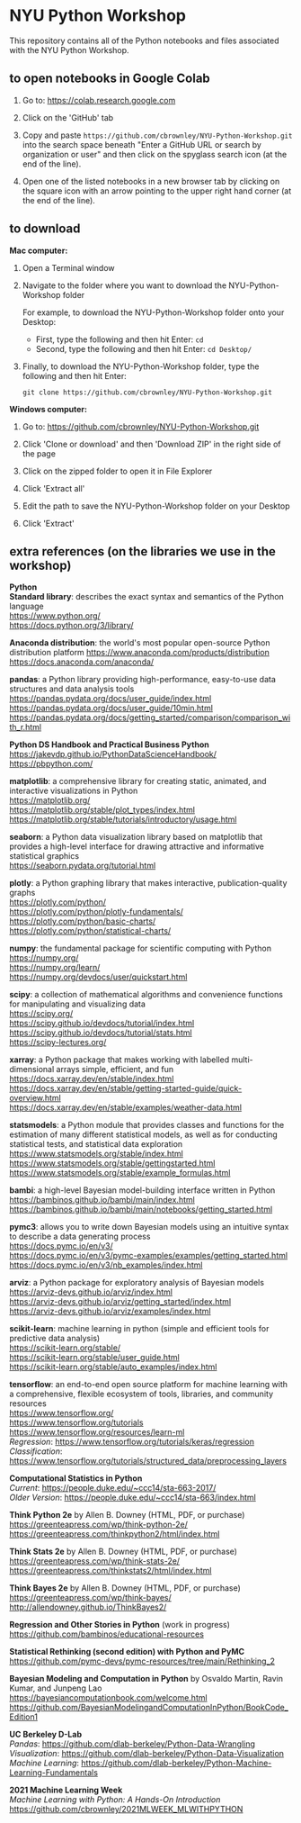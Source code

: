 # NYU Python Workshop

This repository contains all of the Python notebooks and files associated with the NYU Python Workshop.

## to open notebooks in Google Colab

1. Go to: https://colab.research.google.com

2. Click on the 'GitHub' tab

3. Copy and paste `https://github.com/cbrownley/NYU-Python-Workshop.git` into the search space beneath "Enter a GitHub URL or search by organization or user" and then click on the spyglass search icon (at the end of the line).

4. Open one of the listed notebooks in a new browser tab by clicking on the square icon with an arrow pointing to the upper right hand corner (at the end of the line).


## to download

**Mac computer:**

1. Open a Terminal window

2. Navigate to the folder where you want to download the NYU-Python-Workshop folder

    For example, to download the NYU-Python-Workshop folder onto your Desktop:
    - First, type the following and then hit Enter: `cd`
    - Second, type the following and then hit Enter: `cd Desktop/`

3. Finally, to download the NYU-Python-Workshop folder, type the following and then hit Enter:

    `git clone https://github.com/cbrownley/NYU-Python-Workshop.git`


**Windows computer:**

1. Go to: https://github.com/cbrownley/NYU-Python-Workshop.git

2. Click 'Clone or download' and then 'Download ZIP' in the right side of the page

3. Click on the zipped folder to open it in File Explorer

4. Click 'Extract all'

5. Edit the path to save the NYU-Python-Workshop folder on your Desktop

6. Click 'Extract'


## extra references (on the libraries we use in the workshop)

**Python**<br>
**Standard library**: describes the exact syntax and semantics of the Python language <br>
https://www.python.org/ <br>
https://docs.python.org/3/library/ <br>

**Anaconda distribution**: the world's most popular open-source Python distribution platform
https://www.anaconda.com/products/distribution <br>
https://docs.anaconda.com/anaconda/ <br>

**pandas**: a Python library providing high-performance, easy-to-use data structures and data analysis tools
https://pandas.pydata.org/docs/user_guide/index.html <br>
https://pandas.pydata.org/docs/user_guide/10min.html <br>
https://pandas.pydata.org/docs/getting_started/comparison/comparison_with_r.html <br>

**Python DS Handbook and Practical Business Python** <br>
https://jakevdp.github.io/PythonDataScienceHandbook/ <br>
https://pbpython.com/ <br>

**matplotlib**: a comprehensive library for creating static, animated, and interactive visualizations in Python <br>
https://matplotlib.org/ <br>
https://matplotlib.org/stable/plot_types/index.html <br>
https://matplotlib.org/stable/tutorials/introductory/usage.html <br>

**seaborn**: a Python data visualization library based on matplotlib that provides a high-level interface for drawing attractive and informative statistical graphics <br>
https://seaborn.pydata.org/tutorial.html <br>

**plotly**: a Python graphing library that makes interactive, publication-quality graphs <br>
https://plotly.com/python/ <br>
https://plotly.com/python/plotly-fundamentals/ <br>
https://plotly.com/python/basic-charts/ <br>
https://plotly.com/python/statistical-charts/ <br>

**numpy**: the fundamental package for scientific computing with Python <br>
https://numpy.org/ <br>
https://numpy.org/learn/ <br>
https://numpy.org/devdocs/user/quickstart.html <br>

**scipy**: a collection of mathematical algorithms and convenience functions for manipulating and visualizing data <br>
https://scipy.org/ <br>
https://scipy.github.io/devdocs/tutorial/index.html <br>
https://scipy.github.io/devdocs/tutorial/stats.html <br>
https://scipy-lectures.org/ <br>

**xarray**: a Python package that makes working with labelled multi-dimensional arrays simple, efficient, and fun <br>
https://docs.xarray.dev/en/stable/index.html <br>
https://docs.xarray.dev/en/stable/getting-started-guide/quick-overview.html <br>
https://docs.xarray.dev/en/stable/examples/weather-data.html <br>

**statsmodels**: a Python module that provides classes and functions for the estimation of many different statistical models, as well as for conducting statistical tests, and statistical data exploration <br>
https://www.statsmodels.org/stable/index.html <br>
https://www.statsmodels.org/stable/gettingstarted.html <br>
https://www.statsmodels.org/stable/example_formulas.html <br>

**bambi**: a high-level Bayesian model-building interface written in Python <br>
https://bambinos.github.io/bambi/main/index.html <br>
https://bambinos.github.io/bambi/main/notebooks/getting_started.html <br>

**pymc3**: allows you to write down Bayesian models using an intuitive syntax to describe a data generating process <br>
https://docs.pymc.io/en/v3/ <br>
https://docs.pymc.io/en/v3/pymc-examples/examples/getting_started.html <br>
https://docs.pymc.io/en/v3/nb_examples/index.html <br>

**arviz**: a Python package for exploratory analysis of Bayesian models <br>
https://arviz-devs.github.io/arviz/index.html <br>
https://arviz-devs.github.io/arviz/getting_started/index.html <br>
https://arviz-devs.github.io/arviz/examples/index.html <br>

**scikit-learn**: machine learning in python (simple and efficient tools for predictive data analysis) <br>
https://scikit-learn.org/stable/ <br>
https://scikit-learn.org/stable/user_guide.html <br>
https://scikit-learn.org/stable/auto_examples/index.html <br>

**tensorflow**: an end-to-end open source platform for machine learning with a comprehensive, flexible ecosystem of tools, libraries, and community resources <br>
https://www.tensorflow.org/ <br>
https://www.tensorflow.org/tutorials <br>
https://www.tensorflow.org/resources/learn-ml <br>
*Regression*: https://www.tensorflow.org/tutorials/keras/regression <br>
*Classification*: https://www.tensorflow.org/tutorials/structured_data/preprocessing_layers <br>

**Computational Statistics in Python** <br>
*Current*: https://people.duke.edu/~ccc14/sta-663-2017/ <br>
*Older Version*: https://people.duke.edu/~ccc14/sta-663/index.html <br>

**Think Python 2e** by Allen B. Downey (HTML, PDF, or purchase) <br>
https://greenteapress.com/wp/think-python-2e/ <br>
https://greenteapress.com/thinkpython2/html/index.html <br>

**Think Stats 2e** by Allen B. Downey (HTML, PDF, or purchase) <br>
https://greenteapress.com/wp/think-stats-2e/ <br>
https://greenteapress.com/thinkstats2/html/index.html <br>

**Think Bayes 2e** by Allen B. Downey (HTML, PDF, or purchase) <br>
https://greenteapress.com/wp/think-bayes/ <br>
http://allendowney.github.io/ThinkBayes2/ <br>

**Regression and Other Stories in Python** (work in progress) <br>
https://github.com/bambinos/educational-resources <br>

**Statistical Rethinking (second edition) with Python and PyMC** <br>
https://github.com/pymc-devs/pymc-resources/tree/main/Rethinking_2 <br>

**Bayesian Modeling and Computation in Python** by Osvaldo Martin, Ravin Kumar, and Junpeng Lao <br>
https://bayesiancomputationbook.com/welcome.html <br>
https://github.com/BayesianModelingandComputationInPython/BookCode_Edition1 <br>

**UC Berkeley D-Lab** <br>
*Pandas*: https://github.com/dlab-berkeley/Python-Data-Wrangling <br>
*Visualization*: https://github.com/dlab-berkeley/Python-Data-Visualization <br>
*Machine Learning*: https://github.com/dlab-berkeley/Python-Machine-Learning-Fundamentals <br>

**2021 Machine Learning Week** <br>
*Machine Learning with Python: A Hands-On Introduction* <br>
https://github.com/cbrownley/2021MLWEEK_MLWITHPYTHON <br>
